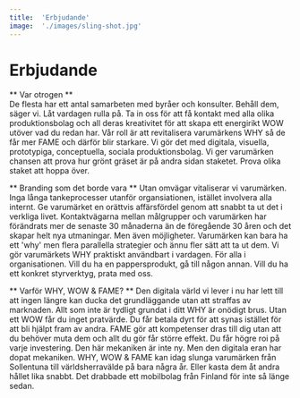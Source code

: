 ```yaml
---
title:	'Erbjudande'
image:	'./images/sling-shot.jpg'
---
```


# Erbjudande

** Var otrogen **  
De flesta har ett antal samarbeten med byråer och konsulter. Behåll dem, säger vi. Låt vardagen rulla på. Ta in oss för att få kontakt med alla olika produktionsbolag och all deras kreativitet för att skapa ett energirikt WOW utöver vad du redan har. Vår roll är att revitalisera varumärkens WHY så de får mer FAME och därför blir starkare. Vi gör det med digitala, visuella, prototypiga, conceptuella, sociala produktionsbolag. Vi ger varumärken chansen att prova hur grönt gräset är på andra sidan staketet. Prova olika staket att hoppa över. 

** Branding som det borde vara **
Utan omvägar vitaliserar vi varumärken. Inga långa tankeprocesser utanför organsiationen, istället involvera alla internt. Ge varumärket en orättvis affärsfördel genom att snabbt ta ut det i verkliga livet. Kontaktvägarna mellan målgrupper och varumärken har förändrats mer de senaste 30 månaderna än de föregående 30 åren och det skapar helt nya utmaningar. Men även möjligheter. Varumärken kan bara ha ett 'why' men flera parallella strategier och ännu fler sätt att ta ut dem. Vi gör varumärkets WHY praktiskt användbart i vardagen. För alla i organisationen. Vill du ha en pappersprodukt, gå till någon annan. Vill du ha ett konkret styrverktyg, prata med oss.

** Varför WHY, WOW & FAME? ** 
Den digitala värld vi lever i nu har lett till att ingen längre kan ducka det grundläggande utan att straffas av marknaden. Allt som inte är tydligt grundat i ditt WHY är onödigt brus. Utan ett WOW får du inget pratvärde. Du får betala dyrt för att synas istället för att bli hjälpt fram av andra. FAME gör att kompetenser dras till dig utan att du behöver muta dem och allt du gör får större effekt. Du får högre roi på varje investering. Den här mekaniken är inte ny. Men den digitala eran har dopat mekaniken. WHY, WOW & FAME kan idag slunga varumärken från Sollentuna till världsherravälde på bara några år. Eller kasta dem åt andra hållet lika snabbt. Det drabbade ett mobilbolag från Finland för inte så länge sedan.  

 

